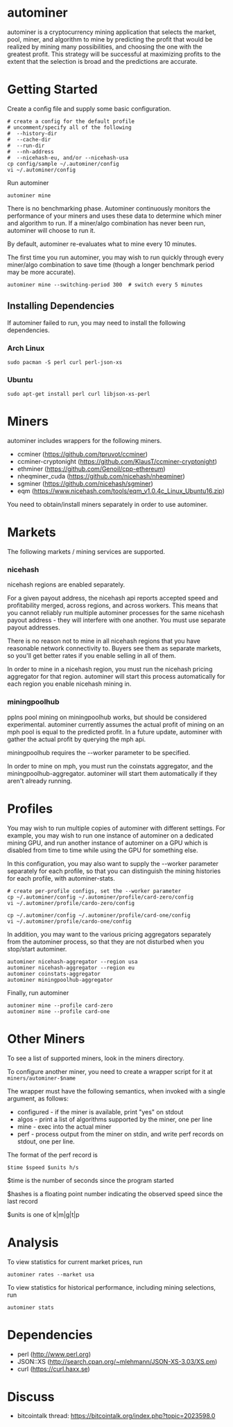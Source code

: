 # autominer

autominer is a cryptocurrency mining application that selects the market, pool, miner, and
algorithm to mine by predicting the profit that would be realized by mining many possibilities, and
choosing the one with the greatest profit. This strategy will be successful at maximizing profits to
the extent that the selection is broad and the predictions are accurate.

# Getting Started

Create a config file and supply some basic configuration.

````
# create a config for the default profile
# uncomment/specify all of the following
#  --history-dir
#  --cache-dir
#  --run-dir
#  --nh-address
#  --nicehash-eu, and/or --nicehash-usa
cp config/sample ~/.autominer/config
vi ~/.autominer/config
````

Run autominer
````
autominer mine
````

There is no benchmarking phase. Autominer continuously monitors the performance of your miners and
uses these data to determine which miner and algorithm to run. If a miner/algo combination has never
been run, autominer will choose to run it.

By default, autominer re-evaluates what to mine every 10 minutes.

The first time you run autominer, you may wish to run quickly through every miner/algo combination to
save time (though a longer benchmark period may be more accurate).

````
autominer mine --switching-period 300  # switch every 5 minutes
````

## Installing Dependencies

If autominer failed to run, you may need to install the following dependencies.

### Arch Linux

````
sudo pacman -S perl curl perl-json-xs
````

### Ubuntu

````
sudo apt-get install perl curl libjson-xs-perl
````

# Miners

autominer includes wrappers for the following miners.

* ccminer (https://github.com/tpruvot/ccminer)
* ccminer-cryptonight (https://github.com/KlausT/ccminer-cryptonight)
* ethminer (https://github.com/Genoil/cpp-ethereum)
* nheqminer_cuda (https://github.com/nicehash/nheqminer)
* sgminer (https://github.com/nicehash/sgminer)
* eqm (https://www.nicehash.com/tools/eqm_v1.0.4c_Linux_Ubuntu16.zip)

You need to obtain/install miners separately in order to use autominer.

# Markets

The following markets / mining services are supported.

### nicehash

nicehash regions are enabled separately.

For a given payout address, the nicehash api reports accepted speed and profitability merged, across
regions, and across workers. This means that you cannot reliably run multiple autominer processes
for the same nicehash payout address - they will interfere with one another. You must use separate
payout addresses.

There is no reason not to mine in all nicehash regions that you have reasonable network connectivity
to. Buyers see them as separate markets, so you'll get better rates if you enable selling in all of
them.

In order to mine in a nicehash region, you must run the nicehash pricing aggregator for that region.
autominer will start this process automatically for each region you enable nicehash mining in.

### miningpoolhub

pplns pool mining on miningpoolhub works, but should be considered experimental. autominer currently
assumes the actual profit of mining on an mph pool is equal to the predicted profit. In a future
update, autominer with gather the actual profit by querying the mph api.

miningpoolhub requires the --worker parameter to be specified.

In order to mine on mph, you must run the coinstats aggregator, and the miningpoolhub-aggregator.
autominer will start them automatically if they aren't already running.

# Profiles

You may wish to run multiple copies of autominer with different settings. For example, you may wish
to run one instance of autominer on a dedicated mining GPU, and run another instance of autominer on
a GPU which is disabled from time to time while using the GPU for something else.

In this configuration, you may also want to supply the --worker parameter separately for each
profile, so that you can distinguish the mining histories for each profile, with autominer-stats.

````
# create per-profile configs, set the --worker parameter
cp ~/.autominer/config ~/.autominer/profile/card-zero/config
vi ~/.autominer/profile/cardo-zero/config

cp ~/.autominer/config ~/.autominer/profile/card-one/config
vi ~/.autominer/profile/cardo-one/config
````

In addition, you may want to the various pricing aggregators separately from the autominer process,
so that they are not disturbed when you stop/start autominer.

````
autominer nicehash-aggregator --region usa
autominer nicehash-aggregator --region eu
autominer coinstats-aggregator
autominer miningpoolhub-aggregator
````

Finally, run autominer

````
autominer mine --profile card-zero
autominer mine --profile card-one
````

# Other Miners

To see a list of supported miners, look in the miners directory.

To configure another miner, you need to create a wrapper script for it at ````miners/autominer-$name````

The wrapper must have the following semantics, when invoked with a single argument, as follows:

* configured - if the miner is available, print "yes" on stdout
* algos - print a list of algorithms supported by the miner, one per line
* mine - exec into the actual miner
* perf - process output from the miner on stdin, and write perf records on stdout, one per line.

The format of the perf record is

````$time $speed $units h/s````

$time is the number of seconds since the program started

$hashes is a floating point number indicating the observed speed since the last record

$units is one of k|m|g|t|p

# Analysis

To view statistics for current market prices, run

````
autominer rates --market usa
````

To view statistics for historical performance, including mining selections, run

````
autominer stats
````

# Dependencies

* perl (http://www.perl.org)
* JSON::XS (http://search.cpan.org/~mlehmann/JSON-XS-3.03/XS.pm)
* curl (https://curl.haxx.se)

# Discuss

* bitcointalk thread: https://bitcointalk.org/index.php?topic=2023598.0
